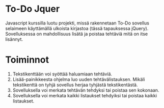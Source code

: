# To-Do Jquer
Javascript kurssilla luotu projekti, missä rakennetaan To-Do sovellus selaimeen käyttämällä ulkoista kirjastoa (tässä tapauksessa jQuery).
Sovelluksessa on mahdollisuus lisätä ja poistaa tehtäviä mitä on itse lisännyt.

# Toiminnot

1. Tekstikenttään voi syöttää haluamiaan tehtäviä.
2. Lisää-painikkeesta ohjelma luo uuden tehtävälistauksen. Mikäli tekstikenttä on tyhjä sovellus herjaa tyhjästä tekstikentästä.
3. Sovelluksella voi merkata tehtävän tehdyksi tai poistaa sen kokonaan.
4. Sovelluksella voi merkata kaikki listaukset tehdyiksi tai poistaa kaikki listaukset.
